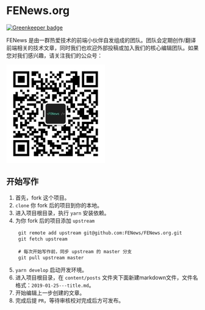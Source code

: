 # FENews.org

[![Greenkeeper badge](https://badges.greenkeeper.io/FENews/FENews.org.svg)](https://greenkeeper.io/)


FENews 是由一群热爱技术的前端小伙伴自发组成的团队。团队会定期创作/翻译前端相关的技术文章，同时我们也欢迎外部投稿或加入我们的核心编辑团队。如果您对我们感兴趣，请关注我们的公众号：

![公众号](./src/assets/wechat-qr-code.jpg)

## 开始写作
1. 首先，fork 这个项目。
2. `clone` 你 fork 后的项目到你的本地。
3. 进入项目根目录，执行 `yarn` 安装依赖。
4. 为你 fork 后的项目添加 `upstream`
   ```
    git remote add upstream git@github.com:FENews/FENews.org.git
    git fetch upstream

    # 每次开始写作前，同步 upstream 的 master 分支
    git pull upstream master
   ```
5. `yarn develop` 启动开发环境。
6. 进入项目根目录，在 `content/posts` 文件夹下面新建markdown文件，文件名格式：`2019-01-25---title.md`。
7. 开始编辑上一步创建的文章。
8. 完成后提 `PR`，等待审核校对完成后方可发布。

<!-- ## Contributors -->
